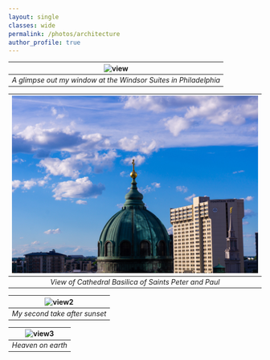 ```yaml
---
layout: single
classes: wide
permalink: /photos/architecture
author_profile: true
---
```


| ![view](/assets/images/personal/image.png) | 
|:--:| 
| *A glimpse out my window at the Windsor Suites in Philadelphia* |

| ![view1](/assets/images/personal/DSC02181.jpg) | 
|:--:| 
| *View of Cathedral Basilica of Saints Peter and Paul* |

| ![view2](/assets/images/personal/DSC02217.jpg) | 
|:--:| 
| *My second take after sunset* |

| ![view3](/assets/images/personal/heaven.jpg) | 
|:--:| 
| *Heaven on earth* |
